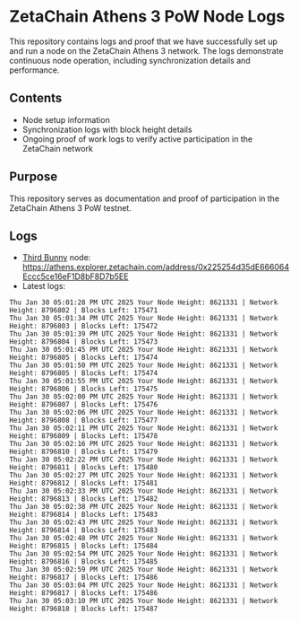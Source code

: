 # ZetaChain Athens 3 PoW Node Logs
This repository contains logs and proof that we have successfully set up and run a node on the ZetaChain Athens 3 network. The logs demonstrate continuous node operation, including synchronization details and performance.

## Contents
- Node setup information
- Synchronization logs with block height details
- Ongoing proof of work logs to verify active participation in the ZetaChain network

## Purpose
This repository serves as documentation and proof of participation in the ZetaChain Athens 3 PoW testnet.

## Logs

- [Third Bunny](https://thirdbunny.xyz/) node: https://athens.explorer.zetachain.com/address/0x225254d35dE666064Eccc5ce16eF1D8bF8D7b5EE
- Latest logs:
```
Thu Jan 30 05:01:28 PM UTC 2025 Your Node Height: 8621331 | Network Height: 8796802 | Blocks Left: 175471
Thu Jan 30 05:01:34 PM UTC 2025 Your Node Height: 8621331 | Network Height: 8796803 | Blocks Left: 175472
Thu Jan 30 05:01:39 PM UTC 2025 Your Node Height: 8621331 | Network Height: 8796804 | Blocks Left: 175473
Thu Jan 30 05:01:45 PM UTC 2025 Your Node Height: 8621331 | Network Height: 8796805 | Blocks Left: 175474
Thu Jan 30 05:01:50 PM UTC 2025 Your Node Height: 8621331 | Network Height: 8796805 | Blocks Left: 175474
Thu Jan 30 05:01:55 PM UTC 2025 Your Node Height: 8621331 | Network Height: 8796806 | Blocks Left: 175475
Thu Jan 30 05:02:00 PM UTC 2025 Your Node Height: 8621331 | Network Height: 8796807 | Blocks Left: 175476
Thu Jan 30 05:02:06 PM UTC 2025 Your Node Height: 8621331 | Network Height: 8796808 | Blocks Left: 175477
Thu Jan 30 05:02:11 PM UTC 2025 Your Node Height: 8621331 | Network Height: 8796809 | Blocks Left: 175478
Thu Jan 30 05:02:16 PM UTC 2025 Your Node Height: 8621331 | Network Height: 8796810 | Blocks Left: 175479
Thu Jan 30 05:02:22 PM UTC 2025 Your Node Height: 8621331 | Network Height: 8796811 | Blocks Left: 175480
Thu Jan 30 05:02:27 PM UTC 2025 Your Node Height: 8621331 | Network Height: 8796812 | Blocks Left: 175481
Thu Jan 30 05:02:33 PM UTC 2025 Your Node Height: 8621331 | Network Height: 8796813 | Blocks Left: 175482
Thu Jan 30 05:02:38 PM UTC 2025 Your Node Height: 8621331 | Network Height: 8796814 | Blocks Left: 175483
Thu Jan 30 05:02:43 PM UTC 2025 Your Node Height: 8621331 | Network Height: 8796814 | Blocks Left: 175483
Thu Jan 30 05:02:48 PM UTC 2025 Your Node Height: 8621331 | Network Height: 8796815 | Blocks Left: 175484
Thu Jan 30 05:02:54 PM UTC 2025 Your Node Height: 8621331 | Network Height: 8796816 | Blocks Left: 175485
Thu Jan 30 05:02:59 PM UTC 2025 Your Node Height: 8621331 | Network Height: 8796817 | Blocks Left: 175486
Thu Jan 30 05:03:04 PM UTC 2025 Your Node Height: 8621331 | Network Height: 8796817 | Blocks Left: 175486
Thu Jan 30 05:03:10 PM UTC 2025 Your Node Height: 8621331 | Network Height: 8796818 | Blocks Left: 175487
```
